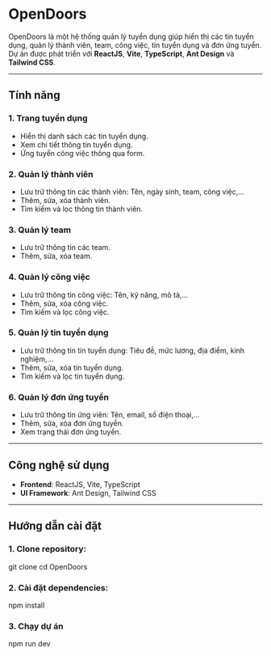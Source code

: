 # OpenDoors

OpenDoors là một hệ thống quản lý tuyển dụng giúp hiển thị các tin tuyển dụng, quản lý thành viên, team, công việc, tin tuyển dụng và đơn ứng tuyển. Dự án được phát triển với **ReactJS**, **Vite**, **TypeScript**, **Ant Design** và **Tailwind CSS**.

---

## Tính năng

### 1. Trang tuyển dụng
- Hiển thị danh sách các tin tuyển dụng.
- Xem chi tiết thông tin tuyển dụng.
- Ứng tuyển công việc thông qua form.

### 2. Quản lý thành viên
- Lưu trữ thông tin các thành viên: Tên, ngày sinh, team, công việc,...
- Thêm, sửa, xóa thành viên.
- Tìm kiếm và lọc thông tin thành viên.

### 3. Quản lý team
- Lưu trữ thông tin các team.
- Thêm, sửa, xóa team.

### 4. Quản lý công việc
- Lưu trữ thông tin công việc: Tên, kỹ năng, mô tả,...
- Thêm, sửa, xóa công việc.
- Tìm kiếm và lọc công việc.

### 5. Quản lý tin tuyển dụng
- Lưu trữ thông tin tin tuyển dụng: Tiêu đề, mức lương, địa điểm, kinh nghiệm,...
- Thêm, sửa, xóa tin tuyển dụng.
- Tìm kiếm và lọc tin tuyển dụng.

### 6. Quản lý đơn ứng tuyển
- Lưu trữ thông tin ứng viên: Tên, email, số điện thoại,...
- Thêm, sửa, xóa đơn ứng tuyển.
- Xem trạng thái đơn ứng tuyển.

---

## Công nghệ sử dụng

- **Frontend**: ReactJS, Vite, TypeScript
- **UI Framework**: Ant Design, Tailwind CSS

---

## Hướng dẫn cài đặt

### 1. Clone repository:

git clone [<repository-url>](https://github.com/quangtruong2801/OpenDoorsClient)
cd OpenDoors

### 2. Cài đặt dependencies:

npm install

### 3. Chạy dự án

npm run dev
